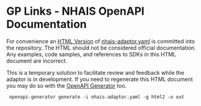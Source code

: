 # GP Links - NHAIS OpenAPI Documentation

For convenience an [HTML Version](out/index.html) of [nhais-adaptor.yaml](nhais-adaptor.yaml) is committed into the 
repository. The HTML should not be considered official documentation. Any examples, code samples, and references to SDKs
in this HTML document are incorrect.

This is a temporary solution to facilitate review and feedback while the adaptor is in development. If you need to
regenerate this HTML document you may do so with the [OpenAPI Generator](https://openapi-generator.tech/) too.

     openapi-generator generate -i nhais-adaptor.yaml -g html2 -o out